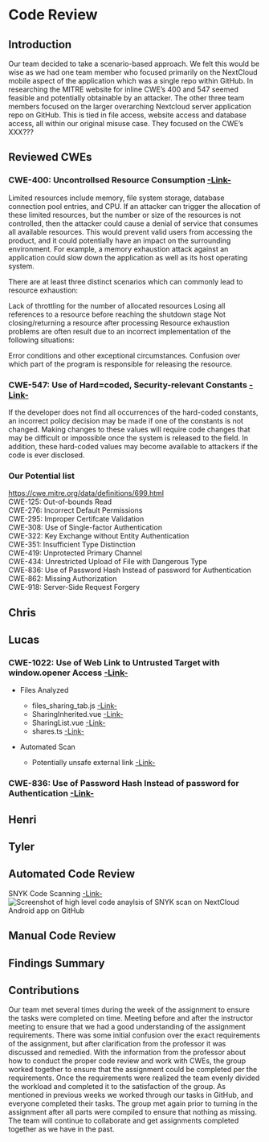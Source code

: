 # Code Review

## Introduction

Our team decided to take a scenario-based approach.  We felt this would be wise as we had one team member who focused primarily on the NextCloud mobile aspect of the application which was a single repo within GitHub.  In researching the MITRE website for inline CWE’s 400 and 547 seemed feasible and potentially obtainable by an attacker. The other three team members focused on the larger overarching Nextcloud server application repo on GitHub.  This is tied in file access, website access and database access, all within our original misuse case. They focused on the CWE’s XXX???

## Reviewed CWEs

### CWE-400: Uncontrollsed Resource Consumption [-Link-](https://cwe.mitre.org/data/definitions/400.html)

Limited resources include memory, file system storage, database connection pool entries, and CPU. If an attacker can trigger the allocation of these limited resources, but the number or size of the resources is not controlled, then the attacker could cause a denial of service that consumes all available resources. This would prevent valid users from accessing the product, and it could potentially have an impact on the surrounding environment. For example, a memory exhaustion attack against an application could slow down the application as well as its host operating system.

There are at least three distinct scenarios which can commonly lead to resource exhaustion:

Lack of throttling for the number of allocated resources
Losing all references to a resource before reaching the shutdown stage
Not closing/returning a resource after processing
Resource exhaustion problems are often result due to an incorrect implementation of the following situations:

Error conditions and other exceptional circumstances.
Confusion over which part of the program is responsible for releasing the resource.

### CWE-547: Use of Hard=coded, Security-relevant Constants [-Link-](https://cwe.mitre.org/data/definitions/547.html)

If the developer does not find all occurrences of the hard-coded constants, an incorrect policy decision may be made if one of the constants is not changed. Making changes to these values will require code changes that may be difficult or impossible once the system is released to the field. In addition, these hard-coded values may become available to attackers if the code is ever disclosed.

### Our Potential list
https://cwe.mitre.org/data/definitions/699.html  
CWE-125: Out-of-bounds Read  
CWE-276: Incorrect Default Permissions  
CWE-295: Improper Certifcate Validation  
CWE-308: Use of Single-factor Authentication  
CWE-322: Key Exchange without Entity Authentication  
CWE-351: Insufficient Type Distinction  
CWE-419: Unprotected Primary Channel  
CWE-434: Unrestricted Upload of File with Dangerous Type  
CWE-836: Use of Password Hash Instead of password for Authentication  
CWE-862: Missing Authorization  
CWE-918: Server-Side Request Forgery  

## Chris  

## Lucas  
### CWE-1022: Use of Web Link to Untrusted Target with window.opener Access [-Link-](https://cwe.mitre.org/data/definitions/1022.html)
* Files Analyzed
   * files_sharing_tab.js [-Link-](https://github.com/Hinrichsta/nextcloudserver-scan/blob/fece503fb408dc83609bfaa7003ac34593c5ba4a/apps/files_sharing/src/files_sharing_tab.js)
   * SharingInherited.vue [-Link-](https://github.com/Hinrichsta/nextcloudserver-scan/blob/fece503fb408dc83609bfaa7003ac34593c5ba4a/apps/files_sharing/src/views/SharingInherited.vue)
   * SharingList.vue [-Link-](https://github.com/Hinrichsta/nextcloudserver-scan/blob/fece503fb408dc83609bfaa7003ac34593c5ba4a/apps/files_sharing/src/views/SharingList.vue)
   * shares.ts [-Link-](https://github.com/Hinrichsta/nextcloudserver-scan/blob/fece503fb408dc83609bfaa7003ac34593c5ba4a/apps/files_sharing/src/views/shares.ts)

* Automated Scan
   * Potentially unsafe external link [-Link-](https://github.com/Hinrichsta/nextcloudserver-scan/security/code-scanning/3)


### CWE-836: Use of Password Hash Instead of password for Authentication [-Link-](https://cwe.mitre.org/data/definitions/836.html)


## Henri  

## Tyler  

## Automated Code Review

SNYK Code Scanning [-Link-](https://snyk.io/)
![Screenshot of high level code anaylsis of SNYK scan on NextCloud Android app on GitHub](https://myoctocat.com/assets/images/base-octocat.svg)

## Manual Code Review

## Findings Summary

## Contributions
Our team met several times during the week of the assignment to ensure the tasks were completed on time. Meeting before and after the instructor meeting to ensure that we had a good understanding of the assignment requirements. There was some initial confusion over the exact requirements of the assignment, but after clarification from the professor it was discussed and remedied. With the information from the professor about how to conduct the proper code review and work with CWEs, the group worked together to ensure that the assignment could be completed per the requirements. Once the requirements were realized the team evenly divided the workload and completed it to the satisfaction of the group. As mentioned in previous weeks we worked through our tasks in GitHub, and everyone completed their tasks. The group met again prior to turning in the assignment after all parts were compiled to ensure that nothing as missing. The team will continue to collaborate and get assignments completed together as we have in the past.


